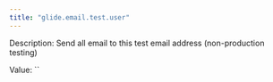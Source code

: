 ```yaml
---
title: "glide.email.test.user"
---
```


Description: Send all email to this test email address (non-production testing)

Value: ``